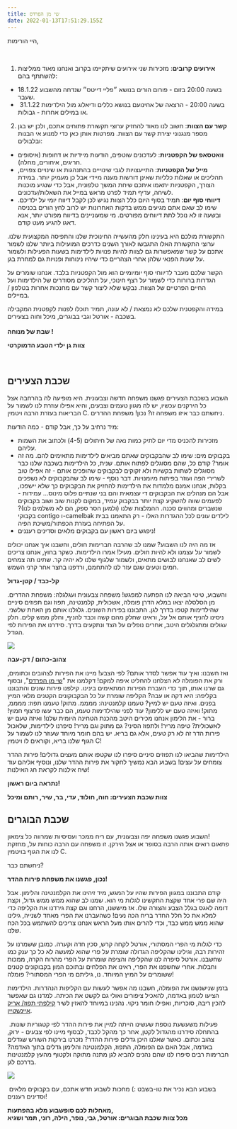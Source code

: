 ```yaml
---
title: שי מן הפרדס
date: 2022-01-13T17:51:29.155Z
---
```

היי הורימות, 

 

1. **אירועים קרובים**: מזכירות שני אירועים שיתקיימו בקרוב ואנחנו מאוד ממליצות להשתתף בהם: 

* 18.1.22 בשעה 20:00 בזום - פורום הורים בנושא ״פליי דייטס״ שנדחה מהשבוע שעבר.
*  31.1.22 בשעה 20:00 - הרצאה של אחינועם בנושא כללים ודיאלוג מול הילדימות או במילים אחרות - גבולות.  

2. **קשר עם הצוות**: חשוב לנו מאוד להחזיק ערוצי תקשורת פתוחים אתכם, ולכן יש בגן מספר מנגנוני יצירת קשר עם הצוות. מפרטות אותן כאן כדי למנוע אי הבנות ובלבולים:

* **וואטסאפ של הקפטניות**: לעדכונים שוטפים, הודעות מיידיות או דחופות (איסופים חריגים, איחורים, מחלה).
* **מייל של הקפטניות**: התייעצויות לגבי שינוייים בהתנהגות או שינויים צפויים, תהליכים או שאלות כלליות שאינן דורשות מענה מיידי אבל כן מעמיק יותר. במידת הצורך, הקפטניות יתאמו איתכם שיחת המשך טלפונית, אבל כדי שנגיע מוכנות לשיחה, עדיף תמיד לפרט מראש במייל את השאלות/עדכונים.
* **דיווחי סוף יום**: תמיד בסוף היום כלל הצוות נגיש לכן לקבל דיווח יומי על ילדיכם. שימו לב שאם אתם מגיעים ממש בדקות האחרונות יש לרוב לחץ הורים בכניסה ובשעה זו לא נוכל לתת דיווחים מפורטים. מי שמעוניינים בדיווח מפורט יותר, אנא דאגו להגיע מעט קודם.

התקשורת מולכם היא בעינינו חלק מהעשייה החינוכית שלנו והתפיסה המקצועית שלנו. ערוצי התקשורת האלו התגבשו לאורך השנים כדרכים המועילות ביותר שלנו לשמור אתכם על קשר שמאפשרות גם לצוות להיות פנויות לילדימות בשעות הפעילות ולשמור על שעות הפנאי שלהן אחרי הצהריים כדי שיהיו נינוחות ופנויות גם למחרת בגן.

הקשר שלכם מעבר לדיווחי סוף יומיומיים הוא מול הקפטניות בלבד. אנחנו שומרים על הגדרות ברורות כדי לשמור על רצף חינוכי, על תהליכים מסודרים של הילדימות ועל החיים הפרטיים של הצוות. נבקש שלא ליצור קשר עם מחנכות אחרות בטלפון / במיילים. 

במידה והקפטנית שלכם לא נמצאת / לא עונה, תמיד תוכלו לפנות לקפטנית המקבילה בשכבה - אורטל וגבי בבוגרים, מיכל וחוה בצעירים.\
\
**שבת של מנוחה !**

**צוות גן ילדי הטבע הדמוקרטי**

 

## שכבת הצעירים

השבוע בשכבת הצעירים פגשנו משפחה חדשה וצבעונית. היא מופיעה לה בהרחבה אצל כל הירקנים עכשיו, יש לה מגוון טעמים וצבעים, והיא אפילו עוזרת לנו לשמור על הבריאות בעזרת הרבה ויטמין C. ניחשתם כבר איזו משפחה זו? נכון! משפחת ההדרים.

מיד נרחיב על כך, אבל קודם - כמה הודעות: 

* מזכירות להכניס מדי יום לתיק כמות נאה של חיתולים (4-5) ולכתוב את השמות עליהם.
* בקבוקים מים: שימו לב שהבקבוקים שאתם מביאים לילדימות מתאימים להם. מה זה אומר? קודם כל, שהם מסוגלים לפתוח אותם. שנית, כל הילדימות בשכבה שלנו כבר מסוגלים לשתות בקשיות ולא זקוקים לבקבוקים שהופכים אותם - זה אפילו טוב לשרירי הפה ועוזר בפיתוח מיומנויות. דבר נוסף - שימו לב שהבקבוקים לא נשפכים בקלות, אנחנו אמנם מלמדות את הילדימות להחזיק את הבקבוקים כך שלא יישפכו, אבל הם מנהלים את הבקבוקים די עצמאית והם בני שנתיים פלוס מינוס… עמידות - לפעמים שווה להשקיע קצת יותר בבקבוק עמיד, במקום לקנות שוב ושוב בקבוקים שנשברים ומהווים סכנה. ההמלצות שלנו (ולמען הסר ספק, הם לא משלמים לנו)? בקבוקי contigo ו-camelbak לילדים עונים לכל ההגדרות האלו - רק התאמנו בבית על הפתיחה בעזרת הכפתור/משיכת הפיה.
* ניפגש ביום ראשון עם בקבוקים מלאים וסדינים רעננים!

אז מה היה לנו השבוע? שמנו לב שהרבה חברימות חולים, וחשבנו איך אנחנו יכולים לשמור על עצמנו ולא להיות חולים. מעיל! אמרו הילדימות. כשקר בחוץ, אנחנו צריכים לשים לב שאנחנו לבושים מתאים, ולשמור שלגוף שלנו לא יהיה קר. שתינו תה צמחים חמים וטעים שגם עזר לנו להתחמם, ורדפנו בחצר אחר קרני השמש.

**קל-כבד / קטן-גדול**

והשבוע, טיטי הביאה לנו הפתעה למפגש! משפחה צבעונית ועגלגלה: משפחת ההדרים. מן הסלסלה יצאו במלא הדרן פומלה, אשכולית, קלמנטינה, תפוז וגם תפוזים סיניים שהילדימות קטפו בדרך לגן. התבוננו בפירות השונים. גלגלנו אותם מן האחת שלשני. ניסינו להניף אותם אל על, וראינו שחלק מהם קשה וכבד להניף, וחלק ממש קלים. חלק עגולים ומתגלגלים היטב, אחרים נופלים על הצד ונתקעים בדרך. סידרנו את הפירות לפי הגודל.

![](/assets/pics/uploads/פירות-הדר-צעירים.jpeg)

**צהוב-כתום / דק-עבה**

ואז חשבנו: ואיך עוד אפשר לסדר אותם? לפי הצבע! מיינו את הפירות לצהובים וכתומים, ורק את הפומלה לא הצלחנו להחליט איפה למקם! דקלמנו את "[שי מן הפרדס](https://www.youtube.com/watch?v=KeiCTmqMyvs)", ובסוף גם שרנו אותו, תוך כדי העברת הפירות המתאימים בינינו. קילפנו פירות שונים והתבוננו בקליפה: היא דקה או עבה? הקליפה שומרת על כל הבקבוקונים הקטנים מלאי המיץ בפנים. ואיזה טעם יש למיץ? טעמנו קלמנטינה: ממממ. מתוק! טעמנו תפוז: ממממ, מתוק! ואיזה טעם יש ללימון? עוד לפני שהילדימות טעמו, הם כבר עשו פרצוף חמוץ! ברור - את הלימון אנחנו מכירים היטב מהכנת הטחינה היומית שלנו! ואיזה טעם יש לאשכולית? טיפה מריר! ולתפוז הסיני? גם מתוק וגם מריר! סיפרנו לילדימות, שלאכול פירות הדר זה לא רק טעים, אלא גם בריא. יש בהם חומר מיוחד שעוזר לנו לשמור על הגוף שלנו בריא, וקוראים לו ויטמין C!

הילדימות שהביאו לנו תפוזים סיניים סיפרו לנו שקטפו אותם מעצים גדולים! פירות ההדר צומחים על עצים! בשבוע הבא נמשיך לחקור את פירות ההדר שלנו, ונוסיף אליהם עוד שיח אילנות לקראת חג האילנות!

**נתראה ביום ראשון!**

**צוות שכבת הצעירים: חוה, חולוד, עדי, בר, שיר, רותם ומיכל**



## שכבת הבוגרים

השבוע פגשנו משפחה יפה וצבעונית, עם ריח ממכר ועסיסיות שמרווה כל צימאון!\
פתאום רואים אותה הרבה בסופר או אצל הירקן. זו משפחה עם הרבה כוחות על, מחזקת לנו את הגוף בויטמין C.

ניחשתם כבר?

**נכון, פגשנו את משפחת פירות ההדר!**

קודם התבוננו במגוון הפירות שהיו על המגש, מיד זיהינו את הקלמנטינה והלימון. אבל היה שם פרי אחד שקצת התקשינו לגלות מי הוא. שמנו לב שהוא ממש ממש גדול, וקצת דומה לאגס בגלל הצבע והצורה שלו. אז מיששנו, הרחנו וגם קצת גירדנו את הקליפה כדי למלא את כל חלל החדר בריח הכה נעים! כשהעברנו את הפרי מאחד לשנייה, גילינו שהוא ממש ממש כבד, וכדי להרים אותו מעל הראש אנחנו צריכים להשתמש בכל הכח שלנו. 

כדי לגלות מי הפרי המסתורי, אורטל לקחה קרש, סכין חדה וקערה. כמובן ששמרנו על זהירות רבה, וגילינו שהקליפה הגדולה שומרת על פרי שהוא למעשה לא כל כך ענק כמו שחשבנו. אורטל סיפרה לנו שהקליפה והציפה שומרות על הפרי מהרוח הקרה, ממכות וחבלות. אחרי שחשפנו את הפרי, ראינו את הפלחים ובתוכם המון בקבוקונים קטנים ששומרים על המיץ המיוחד. נו, גיליתם מי הפרי המסתורי? פומלה! 

בזמן שנישנשנו את הפומלה, חשבנו מה אפשר לעשות עם הקליפות הנהדרות. הילדימות הציעו לטמון באדמה, להאכיל ציפורים ואולי גם לקשט את הכיתה. למדנו גם שאפשר להכין ריבה, סוכריות, ואפילו חומר ניקוי. נהנינו במיוחד להאזין לשיר [קילפתי תפוז/ אריק איינשטיין](https://youtu.be/FMpfvDxdQXI). 

פעילות משעשעת נוספת שעשינו הייתה למיין את פירות ההדר לפי קטגוריות שונות.  בהתחלה סידרנו מהגדול לקטן, אחר כך מהקל לכבד, לבסוף מיינו לפי צבעים - ירוק, צהוב וכתום. כאשר שאלנו היכן גדלים פירות ההדר? נזכרנו בירקות השורש שגדלים באדמה, אבל האם גם הפומלה, התפוז, הקלמנטינה והלימון גדלים בתוך האדמה? חברימות רבים סיפרו לנו שהם נהנים להביא לגן מתנה מתוקה ולקטוף מהעץ קלמנטינות בדרכם לגן.  

![](/assets/pics/uploads/פירות-הדר-בוגרים.jpeg)

 בשבוע הבא נכיר את טו-בשבט :) מחכות לשבוע חדש אתכם, עם בקבוקים מלאים וסדינים רעננים!

**מאחלות לכם סופשבוע מלא בהפתעות,**\
**מכל צוות שכבת הבוגרים: אורטל, גבי, נופר, הילה, רוני, תמר ושגיא**